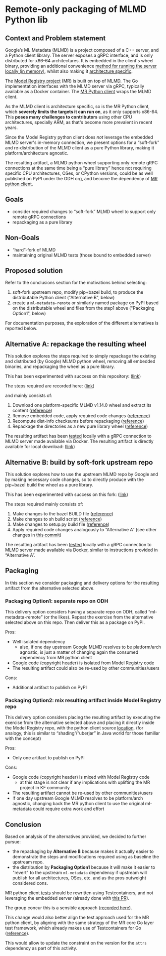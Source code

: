 # Remote-only packaging of MLMD Python lib

## Context and Problem statement

Google’s ML Metadata (MLMD) is a project composed of a C++ server, and a Python client library.
The server exposes a gRPC interface, and is only distributed for x86-64 architectures.
It is embedded in the client's wheel binary, providing an additional convenience [method for running the server locally (in memory)](https://www.tensorflow.org/tfx/guide/mlmd#metadata_storage_backends_and_store_connection_configuration),
whilst also making it [architecture specific](https://pypi.org/project/ml-metadata/1.14.0/#files).

The [Model Registry project](https://docs.google.com/document/d/1G-pjdGaS2kLELsB5kYk_D4AmH-fTfnCnJOhJ8xENjx0/edit?usp=sharing) (MR) is built on top of MLMD.
The Go implementation interfaces with the MLMD server via gRPC, typically available as a Docker container.
The [MR Python client](https://github.com/kubeflow/model-registry/tree/main/clients/python#readme) wraps the MLMD client.

As the MLMD client is architecture specific, so is the MR Python client, which **severely limits the targets it can run on**, as it only supports x86-64.
This **poses many challenges to contributors** using other CPU architectures, specially ARM, as that's become more prevalent in recent years.

Since the Model Registry python client does _not_ leverage the embedded MLMD server's in-memory connection, we present options for a “soft-fork” and re-distribution of the MLMD client as a pure Python library, making it platform/architecture agnostic.

The resulting artifact, a MLMD python wheel supporting only remote gRPC connections at the same time being a “pure library” hence not requiring specific CPU architectures, OSes, or CPython versions, could be as well published on PyPI under the ODH org, and become the dependency of [MR python client](/clients/python/README.md).


## Goals

* consider required changes to “soft-fork” MLMD wheel to support only remote gRPC connections
* repackaging as a pure library


## Non-Goals

* “hard”-fork of MLMD
* maintaining original MLMD tests (those bound to embedded server)


## Proposed solution

Refer to the conclusions section for the motivations behind selecting:
1. soft-fork upstream repo, modify pip+bazel build, to produce the distributable Python client ("Alternative B", below)
2. create a `ml-metadata-remote` or similarly named package on PyPI based on the distributable wheel and files from the step1 above ("Packaging Option1", below)

For documentation purposes, the exploration of the different alternatives is reported below.


## Alternative A: repackage the resulting wheel

This solution explores the steps required to simply repackage the existing and distributed (by Google) MLMD python wheel, removing all embedded binaries, and repackaging the wheel as a pure library.

This has been experimented with success on this repository: ([link](https://github.com/tarilabs/ml-metadata-remote))

The steps required are recorded here: ([link](https://github.com/tarilabs/ml-metadata-remote/commits/v1.14.0))

and mainly consists of:

1. Download one platform-specific MLMD v1.14.0 wheel and extract its content ([reference](https://github.com/tarilabs/ml-metadata-remote/commit/39dd0c7dcd063e0440a6354017445dada8423f0c#diff-b335630551682c19a781afebcf4d07bf978fb1f8ac04c6bf87428ed5106870f5))
2. Remove embedded code, apply required code changes ([reference](https://github.com/tarilabs/ml-metadata-remote/commit/bcb1f0ffd37600e056342aff39e154bb35422668#diff-f363c85a1cf3536a48a7b721b02a6999b80a08b9c305d185327e87e2769b6f21))
3. Recompute dist-info checksums before repackaging ([reference](https://github.com/tarilabs/ml-metadata-remote/commit/fda125fb742ab8ecf4a7153705717d8b50f59326#diff-53bdc596caf062825dbb42b65e5b2305db70d2e533c03bc677b13cc8c7cfd236))
4. Repackage the directories as a new pure library wheel ([reference](https://github.com/tarilabs/ml-metadata-remote/commit/5d199f808eea0cb7ba78a0702be8de3306477df8))

The resulting artifact has been [tested](https://github.com/tarilabs/ml-metadata-remote#readme:~:text=Testing%20with%20launching%20a%20local%20server) locally with a gRPC connection to MLMD server made available via Docker. The resulting artifact is directly available for local download: ([link](https://github.com/tarilabs/ml-metadata-remote/releases/tag/1.14.0))


## Alternative B: build by soft-fork upstream repo

This solution explores how to use the upstream MLMD repo by Google and by making necessary code changes, so to directly produce with the pip+bazel build the wheel as a pure library.

This has been experimented with success on this fork: ([link](https://github.com/tarilabs/ml-metadata/commits/remote-r1.14.0))

The steps required mainly consists of:

1. Make changes to the bazel BUILD file ([reference](https://github.com/tarilabs/ml-metadata/commit/079aeb3a9da69eb960e428a7866e279d0bfb533b#diff-c8858dec4f58c1d8a280af8c117ff8480f7ed4ae863b96e1ba20b52f83222aab))
2. Make changes to sh build script ([reference](https://github.com/tarilabs/ml-metadata/commit/079aeb3a9da69eb960e428a7866e279d0bfb533b#diff-125a2f247ce39f711e1c8a77f430bd5b1b865cd10b5c5fef0d9140d276c617f2))
3. Make changes to setup.py build file ([reference](https://github.com/tarilabs/ml-metadata/commit/079aeb3a9da69eb960e428a7866e279d0bfb533b#diff-60f61ab7a8d1910d86d9fda2261620314edcae5894d5aaa236b821c7256badd7))
4. Apply required code changes analogously to “Alternative A” (see other changes in [this commit](https://github.com/tarilabs/ml-metadata/commit/079aeb3a9da69eb960e428a7866e279d0bfb533b))

The resulting artifact has been [tested](https://github.com/tarilabs/ml-metadata/commit/794ec39d97e3ac70db2ca18fcf5807c44f339f0b) locally with a gRPC connection to MLMD server made available via Docker, similar to instructions provided in “Alternative A”.


## Packaging

In this section we consider packaging and delivery options for the resulting artifact from the alternative selected above.


### Packaging Option1: separate repo on ODH

This delivery option considers having a separate repo on ODH, called “ml-metadata-remote” (or the likes). Repeat the exercise from the alternative selected above on this repo. Then deliver this as a package on PyPI.

Pros:

* Well isolated dependency
    * also, if one day upstream Google MLMD resolves to be platform/arch agnostic, is just a matter of changing again the consumed dependency from MR python client
* Google code (copyright header) is isolated from Model Registry code
* The resulting artifact could also be re-used by other communities/users

Cons:

* Additional artifact to publish on PyPI


### Packaging Option2: mix resulting artifact inside Model Registry repo

This delivery option considers placing the resulting artifact by executing the exercise from the alternative selected above and placing it directly inside the Model Registry repo, with the python client source [location](https://github.com/kubeflow/model-registry/tree/main/clients/python). (for analogy, this is similar to “shading”/”uberjar” in Java world for those familiar with the concept)

Pros:

* Only one artifact to publish on PyPI

Cons:

* Google code (copyright header) is mixed with Model Registry code
    * at this stage is not clear if any implications with uplifting the MR project in KF community
* The resulting artifact cannot be re-used by other communities/users
* If one day upstream Google MLMD resolves to be platform/arch agnostic, changing back the MR python client to use the original ml-metadata could require extra work and effort


## Conclusion

Based on analysis of the alternatives provided, we decided to further pursue:
- the repackaging by **Alternative B** because makes it actually easier to demonstrate the steps and modifications required using as baseline the upstream repo.
- the distribution by **Packaging Option1** because it will make it easier to "revert" to the upstream `ml-metadata` dependency if upstream will publish for all architectures, OSes, etc. and as the pros outweight considered cons.

MR python client [tests](https://github.com/kubeflow/model-registry/blob/259b39320953bf05942dcec1fb5ec74f7eb5d4a7/clients/python/tests/conftest.py#L19) should be rewritten using Testcontainers, and not leveraging the embedded server (already done with [this PR](https://github.com/kubeflow/model-registry/pull/225)).

The group concur this is a sensible approach ([recorded here](https://redhat-internal.slack.com/archives/C05LGBNUK9C/p1700763823505259?thread_ts=1700427888.670999&cid=C05LGBNUK9C)).

This change would also better align the test approach used for the MR python client, by aligning with the same strategy of the MR core Go layer test framework, which already makes use of Testcontainers for Go ([reference](https://github.com/kubeflow/model-registry/blob/259b39320953bf05942dcec1fb5ec74f7eb5d4a7/internal/testutils/test_container_utils.go#L59)).

This would allow to update the constraint on the version for the `attrs` dependency as part of this activity.

